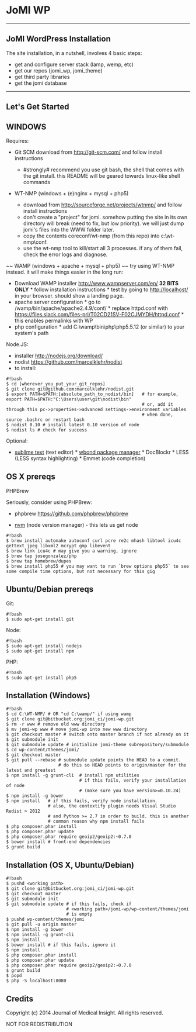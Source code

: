 JoMI WP
=======
-------------------------------
JoMI WordPress Installation
-------------------------------

The site installation, in a nutshell, involves 4 basic steps:

 * get and configure server stack (lamp, wemp, etc)
 * get our repos (jomi_wp, jomi_theme)
 * get third party libraries
 * get the jomi database

--------
Let's Get Started
------------

## WINDOWS ##

Requires:

 * Git SCM download from <http://git-scm.com/> and follow install instructions
     * #strongly# recommend you use git bash, the shell that comes with the git install. this README will be geared towards            linux-like shell commands
 * WT-NMP (windows + (e)nginx + mysql + php5)

     * download from <http://sourceforge.net/projects/wtnmp/> and follow install instructions
     * don't create a "project" for jomi. somehow putting the site in its own directory will break (need to fix, but low priority). we will just dump jomi's files into the WWW folder later.
     * copy the contents coreconf/wt-nmp (from this repo) into c:\wt-nmp\conf. 
     * use the wt-nmp tool to kill/start all 3 processes. if any of them fail, check the error logs and diagnose.

~~ WAMP (windows + apache + mysql + php5) ~~ try using WT-NMP instead. it will make things easier in the long run:

* Download WAMP installer <http://www.wampserver.com/en/> **32 BITS ONLY**
      * follow installation instructions
      * test by going to <http://localhost/> in your browser. should show a landing page.
* apache server configuration
      * go to /wamp/bin/apache/apache2.4.9/conf/
      * replace httpd.conf with https://files.slack.com/files-pri/T02CD21SV-F02CJMYDH/httpd.conf
      * this enables permalinks with WP
* php configuration
      * add C:\wamp\bin\php\php5.5.12 (or similar) to your system's path


Node.JS:

* installer <http://nodejs.org/download/>
* nodist <https://github.com/marcelklehr/nodist>
* to install:
```
#!bash
$ cd [wherever_you_put_your_git_repos]
$ git clone git@github.com:marcelklehr/nodist.git
$ export PATH=$PATH:[absolute_path_to_nodist/bin]   # for example, export PATH=$PATH:"C:\Users\user\git\nodist\bin"
                                                    # or, add it through this pc->properties->advanced settings->environment variables
                                                    # when done, source .bashrc or restart bash
$ nodist 0.10 # install latest 0.10 version of node
$ nodist ls # check for success
```


Optional:

* [sublime text](http://www.sublimetext.com/3) (text editor)
      * [wbond package manager](https://sublime.wbond.net/installation)
      * DocBlockr
      * LESS (LESS syntax highlighting)
      * Emmet (code completion)


    

## OS X prereqs ##

PHPBrew

Seriously, consider using PHPBrew:

* phpbrew <https://github.com/phpbrew/phpbrew>

 * [nvm](https://github.com/creationix/nvm) (node version manager) - this lets us get node
```
#!bash
$ brew install automake autoconf curl pcre re2c mhash libtool icu4c gettext jpeg libxml2 mcrypt gmp libevent
$ brew link icu4c # may give you a warning, ignore
$ brew tap josegonzalez/php
$ brew tap homebrew/dupes
$ brew install php55 # you may want to run `brew options php55` to see some compile time options, but not necessary for this gig
```

## Ubuntu/Debian prereqs ##

Git:
```
#!bash
$ sudo apt-get install git
```

Node:
```
#!bash
$ sudo apt-get install nodejs
$ sudo apt-get install npm
```

PHP:
```
#!bash
$ sudo apt-get install php5
```
## Installation (Windows) ##
```
#!bash
$ cd C:\WT-NMP/ # OR "cd C:\wamp/" if using wamp
$ git clone git@bitbucket.org:jomi_ci/jomi-wp.git
$ rm -r www # remove old www directory
$ mv jomi-wp www # move jomi-wp into new www directory
$ git checkout master # switch onto master branch if not already on it
$ git submodule init
$ git submodule update # initialize jomi-theme subrepository/submodule
$ cd wp-content/themes/jomi/
$ git checkout master
$ git pull --rebase # submodule update points the HEAD to a commit.
                    # do this so HEAD points to origin/master for the latest and greatest
$ npm install -g grunt-cli  # install npm utilities
                            # if this fails, verify your installation of node 
                            # (make sure you have version>=0.10.24)
$ npm install -g bower 
$ npm install   # if this fails, verify node installation.
                # also, the contextify plugin needs Visual Studio Redist > 2012 
                # and Python >= 2.7 in order to build. this is another
                # common reason why npm install fails
$ php composer.phar install
$ php composer.phar update
$ php composer.phar require geoip2/geoip2:~0.7.0
$ bower install # front-end dependencies
$ grunt build
```
## Installation (OS X, Ubuntu/Debian) ##
```
#!bash
$ pushd <working path>
$ git clone git@bitbucket.org:jomi_ci/jomi-wp.git
$ git checkout master
$ git submodule init
$ git submodule update # if this fails, check if 
                       # <working path>/jomi-wp/wp-content/themes/jomi
                       # is empty
$ pushd wp-content/themes/jomi
$ git pull -u origin master
$ npm install -g bower
$ npm install -g grunt-cli
$ npm install
$ bower install # if this fails, ignore it
$ npm install
$ php composer.phar install
$ php composer.phar update
$ php composer.phar require geoip2/geoip2:~0.7.0
$ grunt build
$ popd
$ php -S localhost:8080
```

Credits
-------

Copyright (c) 2014 Journal of Medical Insight.
All rights reserved.

NOT FOR REDISTRIBUTION

